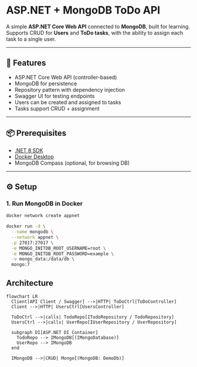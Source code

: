 # ASP.NET + MongoDB ToDo API

A simple **ASP.NET Core Web API** connected to **MongoDB**, built for learning.  
Supports CRUD for **Users** and **ToDo tasks**, with the ability to assign each task to a single user.

---

## 🚀 Features

- ASP.NET Core Web API (controller-based)
- MongoDB for persistence
- Repository pattern with dependency injection
- Swagger UI for testing endpoints
- Users can be created and assigned to tasks
- Tasks support CRUD + assignment

---

## 📦 Prerequisites

- [.NET 8 SDK](https://dotnet.microsoft.com/download)
- [Docker Desktop](https://www.docker.com/products/docker-desktop)
- MongoDB Compass (optional, for browsing DB)

---

## ⚙️ Setup

### 1. Run MongoDB in Docker

```bash
docker network create appnet

docker run -d \
  --name mongodb \
  --network appnet \
  -p 27017:27017 \
  -e MONGO_INITDB_ROOT_USERNAME=root \
  -e MONGO_INITDB_ROOT_PASSWORD=example \
  -v mongo_data:/data/db \
  mongo:7
```

## Architecture

```mermaid
flowchart LR
  Client[API Client / Swagger] -->|HTTP| ToDoCtrl[ToDoController]
  Client -->|HTTP| UsersCtrl[UsersController]

  ToDoCtrl -->|calls| TodoRepo[ITodoRepository / TodoRepository]
  UsersCtrl -->|calls| UserRepo[IUserRepository / UserRepository]

  subgraph DI[ASP.NET DI Container]
    TodoRepo --> IMongoDB[(IMongoDatabase)]
    UserRepo --> IMongoDB
  end

  IMongoDB -->|CRUD| Mongo[(MongoDB: DemoDb)]
```
